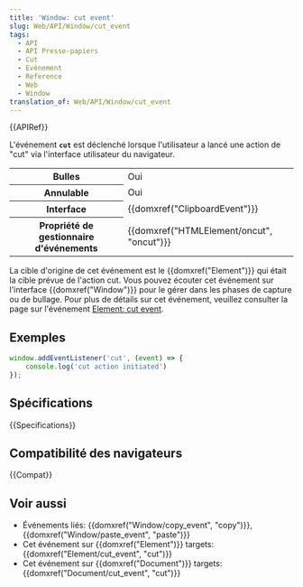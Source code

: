 ```yaml
---
title: 'Window: cut event'
slug: Web/API/Window/cut_event
tags:
  - API
  - API Presse-papiers
  - Cut
  - Evènement
  - Reference
  - Web
  - Window
translation_of: Web/API/Window/cut_event
---
```

{{APIRef}}

L'événement **`cut`** est déclenché lorsque l'utilisateur a lancé une action de "cut" via l'interface utilisateur du navigateur.

<table class="properties">
  <tbody>
    <tr>
      <th scope="row">Bulles</th>
      <td>Oui</td>
    </tr>
    <tr>
      <th scope="row">Annulable</th>
      <td>Oui</td>
    </tr>
    <tr>
      <th scope="row">Interface</th>
      <td>{{domxref("ClipboardEvent")}}</td>
    </tr>
    <tr>
      <th scope="row">Propriété de gestionnaire d'événements</th>
      <td>{{domxref("HTMLElement/oncut", "oncut")}}</td>
    </tr>
  </tbody>
</table>

La cible d'origine de cet événement est le {{domxref("Element")}} qui était la cible prévue de l'action cut. Vous pouvez écouter cet événement sur l'interface {{domxref("Window")}} pour le gérer dans les phases de capture ou de bullage. Pour plus de détails sur cet événement, veuillez consulter la page sur l'événement [Element: cut event](/fr/docs/Web/API/Element/cut_event).

## Exemples

```js
window.addEventListener('cut', (event) => {
    console.log('cut action initiated')
});
```

## Spécifications

{{Specifications}}

## Compatibilité des navigateurs

{{Compat}}

## Voir aussi

- Événements liés: {{domxref("Window/copy_event", "copy")}}, {{domxref("Window/paste_event", "paste")}}
- Cet événement sur {{domxref("Element")}} targets: {{domxref("Element/cut_event", "cut")}}
- Cet événement sur {{domxref("Document")}} targets: {{domxref("Document/cut_event", "cut")}}
